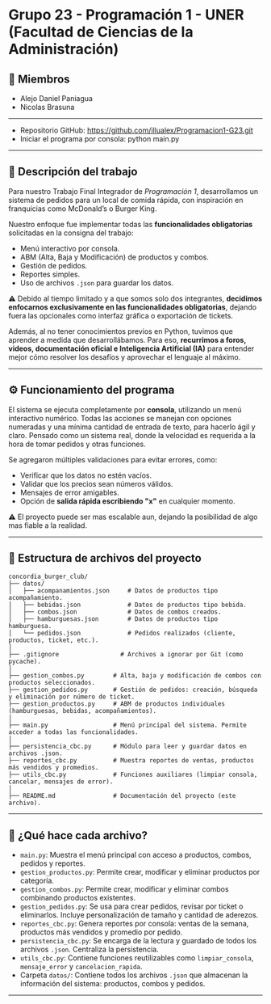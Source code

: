 # Grupo 23 - Programación 1 - UNER (Facultad de Ciencias de la Administración)

## 👥 Miembros

- Alejo Daniel Paniagua
- Nicolas Brasuna

---

- Repositorio GitHub: https://github.com/illualex/Programacion1-G23.git
- Iniciar el programa por consola: python main.py

---

## 📝 Descripción del trabajo

Para nuestro Trabajo Final Integrador de _Programación 1_, desarrollamos un sistema de pedidos para un local de comida rápida, con inspiración en franquicias como McDonald’s o Burger King.

Nuestro enfoque fue implementar todas las **funcionalidades obligatorias** solicitadas en la consigna del trabajo:

- Menú interactivo por consola.
- ABM (Alta, Baja y Modificación) de productos y combos.
- Gestión de pedidos.
- Reportes simples.
- Uso de archivos `.json` para guardar los datos.

⚠️ Debido al tiempo limitado y a que somos solo dos integrantes, **decidimos enfocarnos exclusivamente en las funcionalidades obligatorias**, dejando fuera las opcionales como interfaz gráfica o exportación de tickets.

Además, al no tener conocimientos previos en Python, tuvimos que aprender a medida que desarrollábamos. Para eso, **recurrimos a foros, videos, documentación oficial e Inteligencia Artificial (IA)** para entender mejor cómo resolver los desafíos y aprovechar el lenguaje al máximo.

---

## ⚙️ Funcionamiento del programa

El sistema se ejecuta completamente por **consola**, utilizando un menú interactivo numérico. Todas las acciones se manejan con opciones numeradas y una mínima cantidad de entrada de texto, para hacerlo ágil y claro. Pensado como un sistema real, donde la velocidad es requerida a la hora de tomar pedidos y otras funciones.

Se agregaron múltiples validaciones para evitar errores, como:

- Verificar que los datos no estén vacíos.
- Validar que los precios sean números válidos.
- Mensajes de error amigables.
- Opción de **salida rápida escribiendo "x"** en cualquier momento.

⚠️ El proyecto puede ser mas escalable aun, dejando la posibilidad de algo mas fiable a la realidad.

---

## 📁 Estructura de archivos del proyecto

```text
concordia_burger_club/
├── datos/
│   ├── acompanamientos.json     # Datos de productos tipo acompañamiento.
│   ├── bebidas.json             # Datos de productos tipo bebida.
│   ├── combos.json              # Datos de combos creados.
│   ├── hamburguesas.json        # Datos de productos tipo hamburguesa.
│   └── pedidos.json             # Pedidos realizados (cliente, productos, ticket, etc.).
│
├── .gitignore                 # Archivos a ignorar por Git (como pycache).
│
├── gestion_combos.py        # Alta, baja y modificación de combos con productos seleccionados.
├── gestion_pedidos.py       # Gestión de pedidos: creación, búsqueda y eliminación por número de ticket.
├── gestion_productos.py     # ABM de productos individuales (hamburguesas, bebidas, acompañamientos).
│
├── main.py                  # Menú principal del sistema. Permite acceder a todas las funcionalidades.
│
├── persistencia_cbc.py      # Módulo para leer y guardar datos en archivos .json.
├── reportes_cbc.py          # Muestra reportes de ventas, productos más vendidos y promedios.
├── utils_cbc.py             # Funciones auxiliares (limpiar consola, cancelar, mensajes de error).
│
├── README.md                # Documentación del proyecto (este archivo).
```

---

## 🔎 ¿Qué hace cada archivo?

- `main.py`: Muestra el menú principal con acceso a productos, combos, pedidos y reportes.
- `gestion_productos.py`: Permite crear, modificar y eliminar productos por categoría.
- `gestion_combos.py`: Permite crear, modificar y eliminar combos combinando productos existentes.
- `gestion_pedidos.py`: Se usa para crear pedidos, revisar por ticket o eliminarlos. Incluye personalización de tamaño y cantidad de aderezos.
- `reportes_cbc.py`: Genera reportes por consola: ventas de la semana, productos más vendidos y promedio por pedido.
- `persistencia_cbc.py`: Se encarga de la lectura y guardado de todos los archivos `.json`. Centraliza la persistencia.
- `utils_cbc.py`: Contiene funciones reutilizables como `limpiar_consola`, `mensaje_error` y `cancelacion_rapida`.
- Carpeta `datos/`: Contiene todos los archivos `.json` que almacenan la información del sistema: productos, combos y pedidos.

---
